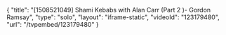{
    "title": "[1508521049] Shami Kebabs with Alan Carr (Part 2 )- Gordon Ramsay",
    "type": "solo",
    "layout": "iframe-static",
    "videoId": "123179480",
    "url": "\/tvpembed\/123179480"
}